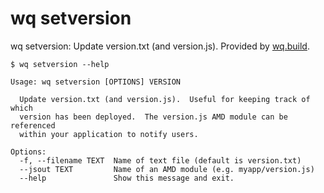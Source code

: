 wq setversion
=============

wq setversion: Update version.txt (and version.js).
Provided by [wq.build].

```shell
$ wq setversion --help

Usage: wq setversion [OPTIONS] VERSION

  Update version.txt (and version.js).  Useful for keeping track of which
  version has been deployed.  The version.js AMD module can be referenced
  within your application to notify users.

Options:
  -f, --filename TEXT  Name of text file (default is version.txt)
  --jsout TEXT         Name of an AMD module (e.g. myapp/version.js)
  --help               Show this message and exit.
```

[wq.build]: ./index.md
